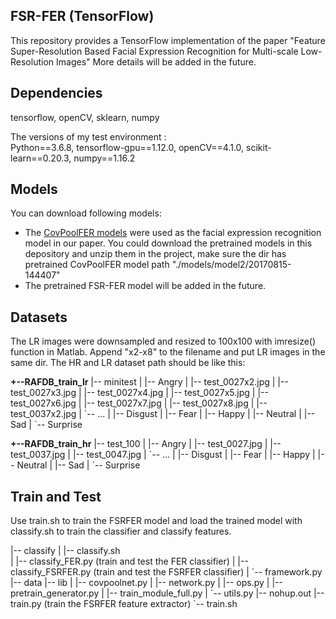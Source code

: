 ## FSR-FER (TensorFlow)

This repository provides a TensorFlow implementation of the paper "Feature Super-Resolution Based Facial Expression Recognition for Multi-scale Low-Resolution Images"
More details will be added in the future.

## Dependencies

tensorflow, openCV, sklearn, numpy

The versions of my test environment :  
Python==3.6.8, tensorflow-gpu==1.12.0, openCV==4.1.0,  scikit-learn==0.20.3, numpy==1.16.2

## Models
You can download following models:

- The [CovPoolFER models](https://github.com/d-acharya/CovPoolFER) were used as the facial expression recognition model in our paper.
  You could download the pretrained models in this depository and unzip them in the project, make sure the dir has pretrained CovPoolFER model path "./models/model2/20170815-144407"
- The pretrained FSR-FER model will be added in the future.

## Datasets

The LR images were downsampled and resized to 100x100 with imresize() function in Matlab.  Append "x2-x8" to the filename and put LR images in the same dir. The HR and LR dataset path should be like this:

**+--RAFDB_train_lr**
|-- minitest
|   |-- Angry
|        |-- test_0027x2.jpg
|        |-- test_0027x3.jpg
|        |-- test_0027x4.jpg
|        |-- test_0027x5.jpg
|        |-- test_0027x6.jpg
|        |-- test_0027x7.jpg
|        |-- test_0027x8.jpg
|        |-- test_0037x2.jpg
|        \`-- ...
|   |-- Disgust
|   |-- Fear
|   |-- Happy
|   |-- Neutral
|   |-- Sad
|   \`-- Surprise

**+--RAFDB_train_hr**
|-- test_100
|   |-- Angry
|        |-- test_0027.jpg
|        |-- test_0037.jpg
|        |-- test_0047.jpg
|        \`-- ...
|   |-- Disgust
|   |-- Fear
|   |-- Happy
|   |-- Neutral
|   |-- Sad
|   \`-- Surprise



## Train and Test
Use train.sh to train the FSRFER model and load the trained model with classify.sh to train the classifier and classify features. 

|-- classify
|   |-- classify.sh                    
|   |-- classify_FER.py            (train and test the FER classifier)
|   |-- classify_FSRFER.py      (train and test the FSRFER classifier)
|   \`-- framework.py
|-- data
|-- lib
|   |-- covpoolnet.py
|   |-- network.py
|   |-- ops.py
|   |-- pretrain_generator.py
|   |-- train_module_full.py
|   \`-- utils.py
|-- nohup.out
|-- train.py                              (train the FSRFER feature extractor)
\`-- train.sh
